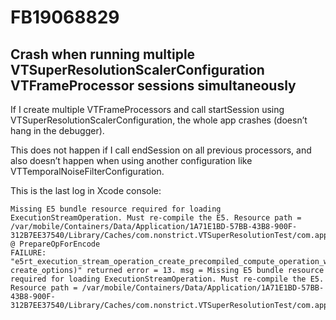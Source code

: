 # FB19068829

## Crash when running multiple VTSuperResolutionScalerConfiguration VTFrameProcessor sessions simultaneously

If I create multiple VTFrameProcessors and call startSession using VTSuperResolutionScalerConfiguration, the whole app crashes (doesn’t hang in the debugger).

This does not happen if I call endSession on all previous processors, and also doesn’t happen when using another configuration like VTTemporalNoiseFilterConfiguration.

This is the last log in Xcode console:

```
Missing E5 bundle resource required for loading ExecutionStreamOperation. Must re-compile the E5. Resource path = /var/mobile/Containers/Data/Application/1A71E1BD-57BB-43B8-900F-312B7EE37540/Library/Caches/com.nonstrict.VTSuperResolutionTest/com.apple.e5rt.e5bundlecache/23A5297i/3C73FD0CD9BE1EB21435BEE72B53D9B01C7C69322207A7C44517938698BDC010/11CFE1F5F203BC4863980BD5C863F0CF07F6B2B5E854E327CE5CD5D9B2614B8C.bundle/H17.bundle/main_480x272/main_mps_graph/main_mps_graph.mpsgraphpackage @ PrepareOpForEncode
FAILURE: "e5rt_execution_stream_operation_create_precompiled_compute_operation_with_options(&_operation, create_options)" returned error = 13. msg = Missing E5 bundle resource required for loading ExecutionStreamOperation. Must re-compile the E5. Resource path = /var/mobile/Containers/Data/Application/1A71E1BD-57BB-43B8-900F-312B7EE37540/Library/Caches/com.nonstrict.VTSuperResolutionTest/com.apple.e5rt.e5bundlecache/23A5297i/3C73FD0CD9BE1EB21435BEE72B53D9B01C7C69322207A7C44517938698BDC010/11CFE1F5F203BC4863980BD5C863F0CF07F6B2B5E854E327CE5CD5D9B2614B8C.bundle/H17.bundle/main_480x272/main_mps_graph/main_mps_graph.mpsgraphpackage
```
